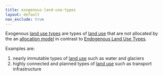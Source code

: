 ```yaml
---
title: exogenous-land-use-types
layout: default
nav_exclude: true
---
```

Exogenous [land use types](Land_Use_Types "wikilink") are types of
[land use](Land_Use "wikilink") that are not allocated by the an
[allocation model](Allocation "wikilink") in contrast to [Endogenous
Land Use Types](Endogenous_Land_Use_Types "wikilink").

Examples are:

1.  nearly immutable types of [land use](Land_Use "wikilink") such as
    water and glaciers
2.  highly connected and planned types of [land
    use](Land_Use "wikilink") such as transport infrastructure